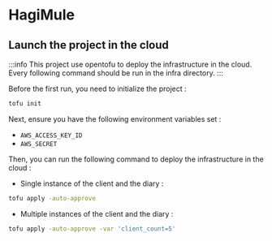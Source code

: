 # HagiMule

## Launch the project in the cloud

:::info
This project use opentofu to deploy the infrastructure in the cloud.
Every following command should be run in the infra directory.
:::

Before the first run, you need to initialize the project :
```bash
tofu init
```

Next, ensure you have the following environment variables set :
- `AWS_ACCESS_KEY_ID`
- `AWS_SECRET`

Then, you can run the following command to deploy the infrastructure in the cloud :

- Single instance of the client and the diary :
```bash
tofu apply -auto-approve
```

- Multiple instances of the client and the diary :
```bash
tofu apply -auto-approve -var 'client_count=5'
```